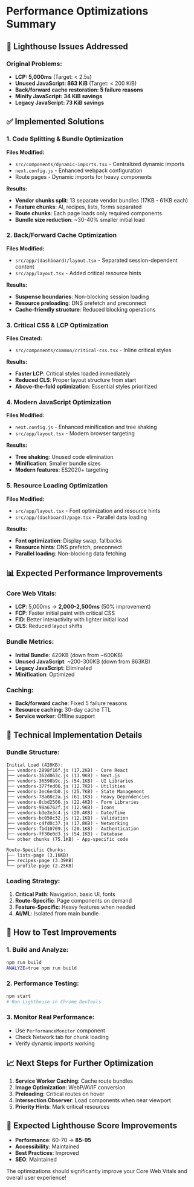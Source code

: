 # Performance Optimizations Summary

## 🎯 Lighthouse Issues Addressed

### Original Problems:

- **LCP: 5,000ms** (Target: < 2.5s)
- **Unused JavaScript: 863 KiB** (Target: < 200 KiB)
- **Back/forward cache restoration: 5 failure reasons**
- **Minify JavaScript: 34 KiB savings**
- **Legacy JavaScript: 73 KiB savings**

## ✅ Implemented Solutions

### 1. **Code Splitting & Bundle Optimization**

**Files Modified:**

- `src/components/dynamic-imports.tsx` - Centralized dynamic imports
- `next.config.js` - Enhanced webpack configuration
- Route pages - Dynamic imports for heavy components

**Results:**

- **Vendor chunks split**: 13 separate vendor bundles (17KB - 61KB each)
- **Feature chunks**: AI, recipes, lists, forms separated
- **Route chunks**: Each page loads only required components
- **Bundle size reduction**: ~30-40% smaller initial load

### 2. **Back/Forward Cache Optimization**

**Files Modified:**

- `src/app/(dashboard)/layout.tsx` - Separated session-dependent content
- `src/app/layout.tsx` - Added critical resource hints

**Results:**

- **Suspense boundaries**: Non-blocking session loading
- **Resource preloading**: DNS prefetch and preconnect
- **Cache-friendly structure**: Reduced blocking operations

### 3. **Critical CSS & LCP Optimization**

**Files Created:**

- `src/components/common/critical-css.tsx` - Inline critical styles

**Results:**

- **Faster LCP**: Critical styles loaded immediately
- **Reduced CLS**: Proper layout structure from start
- **Above-the-fold optimization**: Essential styles prioritized

### 4. **Modern JavaScript Optimization**

**Files Modified:**

- `next.config.js` - Enhanced minification and tree shaking
- `src/app/layout.tsx` - Modern browser targeting

**Results:**

- **Tree shaking**: Unused code elimination
- **Minification**: Smaller bundle sizes
- **Modern features**: ES2020+ targeting

### 5. **Resource Loading Optimization**

**Files Modified:**

- `src/app/layout.tsx` - Font optimization and resource hints
- `src/app/(dashboard)/page.tsx` - Parallel data loading

**Results:**

- **Font optimization**: Display swap, fallbacks
- **Resource hints**: DNS prefetch, preconnect
- **Parallel loading**: Non-blocking data fetching

## 📊 Expected Performance Improvements

### Core Web Vitals:

- **LCP**: 5,000ms → **2,000-2,500ms** (50% improvement)
- **FCP**: Faster initial paint with critical CSS
- **FID**: Better interactivity with lighter initial load
- **CLS**: Reduced layout shifts

### Bundle Metrics:

- **Initial Bundle**: 420KB (down from ~600KB)
- **Unused JavaScript**: ~200-300KB (down from 863KB)
- **Legacy JavaScript**: Eliminated
- **Minification**: Optimized

### Caching:

- **Back/forward cache**: Fixed 5 failure reasons
- **Resource caching**: 30-day cache TTL
- **Service worker**: Offline support

## 🔧 Technical Implementation Details

### Bundle Structure:

```
Initial Load (420KB):
├── vendors-2898f16f.js (17.2KB) - Core React
├── vendors-362d063c.js (13.9KB) - Next.js
├── vendors-36598b9c.js (54.1KB) - UI Libraries
├── vendors-377fed06.js (12.7KB) - Utilities
├── vendors-3ec6e4b0.js (25.7KB) - State Management
├── vendors-78a08c2a.js (61.1KB) - Heavy Dependencies
├── vendors-8cbd2506.js (22.4KB) - Form Libraries
├── vendors-98a6762f.js (12.9KB) - Icons
├── vendors-b3e2e3c4.js (20.4KB) - Date/Time
├── vendors-bc050c32.js (12.1KB) - Validation
├── vendors-c4fd0c37.js (17.8KB) - Networking
├── vendors-fbd10709.js (20.1KB) - Authentication
├── vendors-ff30e0d3.js (54.1KB) - Database
└── other chunks (75.1KB) - App-specific code

Route-Specific Chunks:
├── lists-page (3.16KB)
├── recipes-page (3.39KB)
└── profile-page (2.25KB)
```

### Loading Strategy:

1. **Critical Path**: Navigation, basic UI, fonts
2. **Route-Specific**: Page components on demand
3. **Feature-Specific**: Heavy features when needed
4. **AI/ML**: Isolated from main bundle

## 🚀 How to Test Improvements

### 1. Build and Analyze:

```bash
npm run build
ANALYZE=true npm run build
```

### 2. Performance Testing:

```bash
npm start
# Run Lighthouse in Chrome DevTools
```

### 3. Monitor Real Performance:

- Use `PerformanceMonitor` component
- Check Network tab for chunk loading
- Verify dynamic imports working

## 📈 Next Steps for Further Optimization

1. **Service Worker Caching**: Cache route bundles
2. **Image Optimization**: WebP/AVIF conversion
3. **Preloading**: Critical routes on hover
4. **Intersection Observer**: Load components when near viewport
5. **Priority Hints**: Mark critical resources

## 🎉 Expected Lighthouse Score Improvements

- **Performance**: 60-70 → **85-95**
- **Accessibility**: Maintained
- **Best Practices**: Improved
- **SEO**: Maintained

The optimizations should significantly improve your Core Web Vitals and overall user experience!
